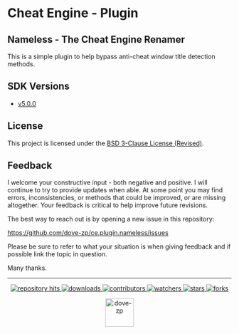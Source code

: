 
# Cheat Engine - Plugin
## Nameless - The Cheat Engine Renamer 

This is a simple plugin to help bypass anti-cheat window title detection methods. 

## SDK Versions 

* [v5.0.0](https://github.com/dove-zp/ce.plugin.nameless/tree/v5.0.0)

## License

This project is licensed under the [BSD 3-Clause License (Revised)](https://tldrlegal.com/license/bsd-3-clause-license-(revised)). 
<!--  -->

## Feedback

I welcome your constructive input - both negative and positive. I will continue to try to provide updates when able. At some point you may find errors, inconsistencies, or methods that could be improved, or are missing altogether. Your feedback is critical to help improve future revisions.

The best way to reach out is by opening a new issue in this repository:

https://github.com/dove-zp/ce.plugin.nameless/issues

Please be sure to refer to what your situation is when giving feedback and if possible link the topic in question.

Many thanks.

<hr/>

<p align="center">
  <p align="center">
    <a href="https://hits.seeyoufarm.com/api/count/graph/dailyhits.svg?url=https://github.com/dove-zp/ce.plugin.nameless">
      <img src="https://hits.seeyoufarm.com/api/count/incr/badge.svg?url=https%3A%2F%2Fgithub.com%2Fdove-zp%2Fce.plugin.nameless&count_bg=%2379C83D&title_bg=%23555555&icon=&icon_color=%23E7E7E7&title=hits&edge_flat=true" alt="repository hits">
    </a>
    <a href="https://github.com/dove-zp/ce.plugin.nameless/releases">
      <img src="https://img.shields.io/github/downloads/dove-zp/ce.plugin.nameless/total?style=flat-square" alt="downloads"/>
    </a>
    <a href="https://github.com/dove-zp/ce.plugin.nameless/graphs/contributors">
      <img src="https://img.shields.io/github/contributors/dove-zp/ce.plugin.nameless?style=flat-square" alt="contributors"/>
    </a>
    <a href="https://github.com/dove-zp/ce.plugin.nameless/watchers">
      <img src="https://img.shields.io/github/watchers/dove-zp/ce.plugin.nameless?style=flat-square" alt="watchers"/>
    </a>
    <a href="https://github.com/dove-zp/ce.plugin.nameless/stargazers">
      <img src="https://img.shields.io/github/stars/dove-zp/ce.plugin.nameless?style=flat-square" alt="stars"/>
    </a>
    <a href="https://github.com/dove-zp/ce.plugin.nameless/network/members">
      <img src="https://img.shields.io/github/forks/dove-zp/ce.plugin.nameless?style=flat-square" alt="forks"/>
    </a>
  </p>
</p>

<p align="center">
  <a href="https://github.com/dove-zp">
    <img width="64" heigth="64" src="https://avatars.githubusercontent.com/u/89095890" alt="dove-zp"/>
  </a>  
</p>
